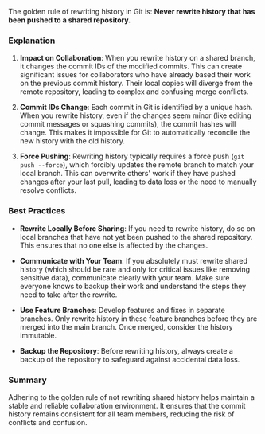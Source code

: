 The golden rule of rewriting history in Git is: **Never rewrite history that has been pushed to a shared repository.**

### Explanation

1. **Impact on Collaboration**: When you rewrite history on a shared branch, it changes the commit IDs of the modified commits. This can create significant issues for collaborators who have already based their work on the previous commit history. Their local copies will diverge from the remote repository, leading to complex and confusing merge conflicts.

2. **Commit IDs Change**: Each commit in Git is identified by a unique hash. When you rewrite history, even if the changes seem minor (like editing commit messages or squashing commits), the commit hashes will change. This makes it impossible for Git to automatically reconcile the new history with the old history.

3. **Force Pushing**: Rewriting history typically requires a force push (`git push --force`), which forcibly updates the remote branch to match your local branch. This can overwrite others' work if they have pushed changes after your last pull, leading to data loss or the need to manually resolve conflicts.

### Best Practices

- **Rewrite Locally Before Sharing**: If you need to rewrite history, do so on local branches that have not yet been pushed to the shared repository. This ensures that no one else is affected by the changes.

- **Communicate with Your Team**: If you absolutely must rewrite shared history (which should be rare and only for critical issues like removing sensitive data), communicate clearly with your team. Make sure everyone knows to backup their work and understand the steps they need to take after the rewrite.

- **Use Feature Branches**: Develop features and fixes in separate branches. Only rewrite history in these feature branches before they are merged into the main branch. Once merged, consider the history immutable.

- **Backup the Repository**: Before rewriting history, always create a backup of the repository to safeguard against accidental data loss.

### Summary

Adhering to the golden rule of not rewriting shared history helps maintain a stable and reliable collaboration environment. It ensures that the commit history remains consistent for all team members, reducing the risk of conflicts and confusion.